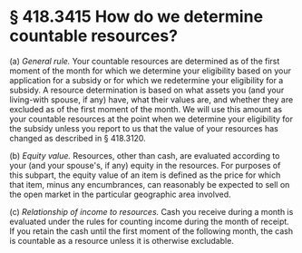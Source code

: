 # § 418.3415   How do we determine countable resources?

(a) *General rule.* Your countable resources are determined as of the first moment of the month for which we determine your eligibility based on your application for a subsidy or for which we redetermine your eligibility for a subsidy. A resource determination is based on what assets you (and your living-with spouse, if any) have, what their values are, and whether they are excluded as of the first moment of the month. We will use this amount as your countable resources at the point when we determine your eligibility for the subsidy unless you report to us that the value of your resources has changed as described in § 418.3120.


(b) *Equity value.* Resources, other than cash, are evaluated according to your (and your spouse's, if any) equity in the resources. For purposes of this subpart, the equity value of an item is defined as the price for which that item, minus any encumbrances, can reasonably be expected to sell on the open market in the particular geographic area involved.


(c) *Relationship of income to resources.* Cash you receive during a month is evaluated under the rules for counting income during the month of receipt. If you retain the cash until the first moment of the following month, the cash is countable as a resource unless it is otherwise excludable.




